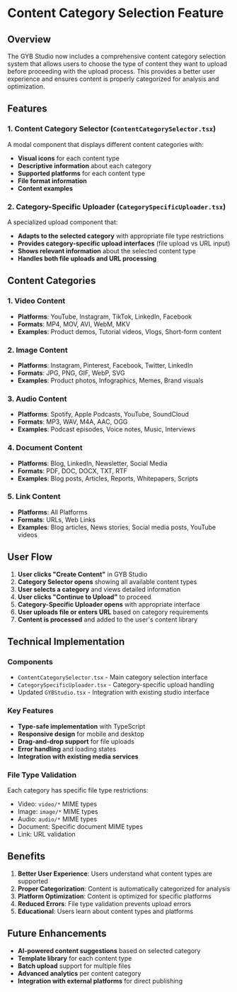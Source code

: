 # Content Category Selection Feature

## Overview

The GYB Studio now includes a comprehensive content category selection system that allows users to choose the type of content they want to upload before proceeding with the upload process. This provides a better user experience and ensures content is properly categorized for analysis and optimization.

## Features

### 1. Content Category Selector (`ContentCategorySelector.tsx`)

A modal component that displays different content categories with:
- **Visual icons** for each content type
- **Descriptive information** about each category
- **Supported platforms** for each content type
- **File format information**
- **Content examples**

### 2. Category-Specific Uploader (`CategorySpecificUploader.tsx`)

A specialized upload component that:
- **Adapts to the selected category** with appropriate file type restrictions
- **Provides category-specific upload interfaces** (file upload vs URL input)
- **Shows relevant information** about the selected content type
- **Handles both file uploads and URL processing**

## Content Categories

### 1. Video Content
- **Platforms**: YouTube, Instagram, TikTok, LinkedIn, Facebook
- **Formats**: MP4, MOV, AVI, WebM, MKV
- **Examples**: Product demos, Tutorial videos, Vlogs, Short-form content

### 2. Image Content
- **Platforms**: Instagram, Pinterest, Facebook, Twitter, LinkedIn
- **Formats**: JPG, PNG, GIF, WebP, SVG
- **Examples**: Product photos, Infographics, Memes, Brand visuals

### 3. Audio Content
- **Platforms**: Spotify, Apple Podcasts, YouTube, SoundCloud
- **Formats**: MP3, WAV, M4A, AAC, OGG
- **Examples**: Podcast episodes, Voice notes, Music, Interviews

### 4. Document Content
- **Platforms**: Blog, LinkedIn, Newsletter, Social Media
- **Formats**: PDF, DOC, DOCX, TXT, RTF
- **Examples**: Blog posts, Articles, Reports, Whitepapers, Scripts

### 5. Link Content
- **Platforms**: All Platforms
- **Formats**: URLs, Web Links
- **Examples**: Blog articles, News stories, Social media posts, YouTube videos

## User Flow

1. **User clicks "Create Content"** in GYB Studio
2. **Category Selector opens** showing all available content types
3. **User selects a category** and views detailed information
4. **User clicks "Continue to Upload"** to proceed
5. **Category-Specific Uploader opens** with appropriate interface
6. **User uploads file or enters URL** based on category requirements
7. **Content is processed** and added to the user's content library

## Technical Implementation

### Components
- `ContentCategorySelector.tsx` - Main category selection interface
- `CategorySpecificUploader.tsx` - Category-specific upload handling
- Updated `GYBStudio.tsx` - Integration with existing studio interface

### Key Features
- **Type-safe implementation** with TypeScript
- **Responsive design** for mobile and desktop
- **Drag-and-drop support** for file uploads
- **Error handling** and loading states
- **Integration with existing media services**

### File Type Validation
Each category has specific file type restrictions:
- Video: `video/*` MIME types
- Image: `image/*` MIME types  
- Audio: `audio/*` MIME types
- Document: Specific document MIME types
- Link: URL validation

## Benefits

1. **Better User Experience**: Users understand what content types are supported
2. **Proper Categorization**: Content is automatically categorized for analysis
3. **Platform Optimization**: Content is optimized for specific platforms
4. **Reduced Errors**: File type validation prevents upload errors
5. **Educational**: Users learn about content types and platforms

## Future Enhancements

- **AI-powered content suggestions** based on selected category
- **Template library** for each content type
- **Batch upload** support for multiple files
- **Advanced analytics** per content category
- **Integration with external platforms** for direct publishing 